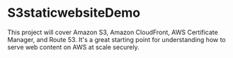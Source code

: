 # S3staticwebsiteDemo
This project will cover Amazon S3, Amazon CloudFront, AWS Certificate Manager, and Route 53. It's a great starting point for understanding how to serve web content on AWS at scale securely.
